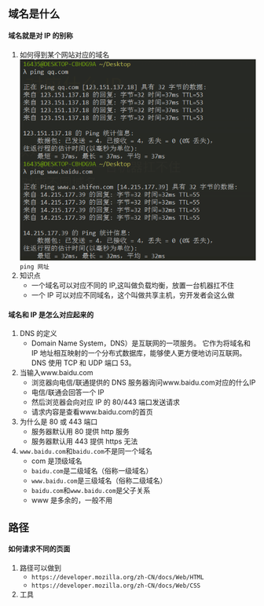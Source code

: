 ## 域名是什么

#### 域名就是对 IP 的别称

1. 如何得到某个网站对应的域名
   ![](得到域名.png)
   `ping 网址`
2. 知识点
   - 一个域名可以对应不同的 IP,这叫做负载均衡，放置一台机器扛不住
   - 一个 IP 可以对应不同域名，这个叫做共享主机，穷开发者会这么做

#### 域名和 IP 是怎么对应起来的

1. DNS 的定义
   - Domain Name System，DNS）是互联网的一项服务。 它作为将域名和 IP 地址相互映射的一个分布式数据库，能够使人更方便地访问互联网。 DNS 使用 TCP 和 UDP 端口 53。
2. 当输入www.baidu.com
   - 浏览器向电信/联通提供的 DNS 服务器询问www.baidu.com对应的什么IP
   - 电信/联通会回答一个 IP
   - 然后浏览器会向对应 IP 的 80/443 端口发送请求
   - 请求内容是查看www.baidu.com的首页
3. 为什么是 80 或 443 端口
   - 服务器默认用 80 提供 http 服务
   - 服务器默认用 443 提供 https 无法
4. `www.baidu.com`和`baidu.com`不是同一个域名
   - com 是顶级域名
   - `baidu.com`是二级域名（俗称一级域名）
   - `www.baidu.com`是三级域名（俗称二级域名）
   - `baidu.com`和`www.baidu.com`是父子关系
   - www 是多余的，一般不用

## 路径

#### 如何请求不同的页面

1. 路径可以做到
   - `https://developer.mozilla.org/zh-CN/docs/Web/HTML`
   - `https://developer.mozilla.org/zh-CN/docs/Web/CSS`
2. 工具
